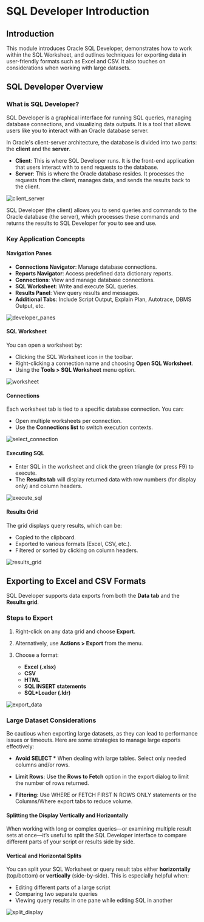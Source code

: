 # SQL Developer Introduction

## Introduction

This module introduces Oracle SQL Developer, demonstrates how to work within the SQL Worksheet, and outlines techniques for exporting data in user-friendly formats such as Excel and CSV. It also touches on considerations when working with large datasets.

## SQL Developer Overview

### What is SQL Developer?

SQL Developer is a graphical interface for running SQL queries, managing database connections, and visualizing data outputs. It is a tool that allows users like you to interact with an Oracle database server.

In Oracle's client-server architecture, the database is divided into two parts: the **client** and the **server**.

- **Client**: This is where SQL Developer runs. It is the front-end application that users interact with to send requests to the database.
- **Server**: This is where the Oracle database resides. It processes the requests from the client, manages data, and sends the results back to the client.

![client_server](./img/client_server_model.jpg)

SQL Developer (the client) allows you to send queries and commands to the Oracle database (the server), which processes these commands and returns the results to SQL Developer for you to see and use.

### Key Application Concepts

#### Navigation Panes

* **Connections Navigator**: Manage database connections.
* **Reports Navigator**: Access predefined data dictionary reports.
* **Connections**: View and manage database connections.
* **SQL Worksheet**: Write and execute SQL queries.
* **Results Panel**: View query results and messages.
* **Additional Tabs**: Include Script Output, Explain Plan, Autotrace, DBMS Output, etc.

![developer_panes](./img/developer_panes.jpg)

#### SQL Worksheet

You can open a worksheet by:

  * Clicking the SQL Worksheet icon in the toolbar.
  * Right-clicking a connection name and choosing **Open SQL Worksheet**.
  * Using the **Tools > SQL Worksheet** menu option.

![worksheet](./img/open_worksheet.jpg)

#### Connections

Each worksheet tab is tied to a specific database connection. You can:

  * Open multiple worksheets per connection.
  * Use the **Connections list** to switch execution contexts.

![select_connection](./img/select_connection.jpg)

#### Executing SQL

  * Enter SQL in the worksheet and click the green triangle (or press F9) to execute.
  * The **Results tab** will display returned data with row numbers (for display only) and column headers.

![execute_sql](./img/execute_statement.jpg)

#### Results Grid

The grid displays query results, which can be:

  * Copied to the clipboard.
  * Exported to various formats (Excel, CSV, etc.).
  * Filtered or sorted by clicking on column headers.

![results_grid](./img/results_grid.jpg)

## Exporting to Excel and CSV Formats

SQL Developer supports data exports from both the **Data tab** and the **Results grid**.

### Steps to Export

1. Right-click on any data grid and choose **Export**.
2. Alternatively, use **Actions > Export** from the menu.
3. Choose a format:

   * **Excel (.xlsx)**
   * **CSV**
   * **HTML**
   * **SQL INSERT statements**
   * **SQL\*Loader (.ldr)**

![export_data](./img/export_data.jpg)

### Large Dataset Considerations

Be cautious when exporting large datasets, as they can lead to performance issues or timeouts. Here are some strategies to manage large exports effectively:

* **Avoid SELECT \*** When dealing with large tables. Select only needed columns and/or rows.

* **Limit Rows**: Use the **Rows to Fetch** option in the export dialog to limit the number of rows returned.

* **Filtering**: Use WHERE or FETCH FIRST N ROWS ONLY statements or the Columns/Where export tabs to reduce volume.

#### Splitting the Display Vertically and Horizontally

When working with long or complex queries—or examining multiple result sets at once—it’s useful to split the SQL Developer interface to compare different parts of your script or results side by side.

#### Vertical and Horizontal Splits

You can split your SQL Worksheet or query result tabs either **horizontally** (top/bottom) or **vertically** (side-by-side). This is especially helpful when:

* Editing different parts of a large script
* Comparing two separate queries
* Viewing query results in one pane while editing SQL in another

![split_display](./img/split_display.jpg)


